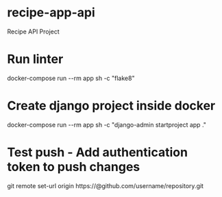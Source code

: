 # recipe-app-api
Recipe API Project

# Run linter
docker-compose run --rm app sh -c "flake8"

# Create django project inside docker
 docker-compose run --rm app sh -c "django-admin startproject app ."

# Test push - Add authentication token to push changes
git remote set-url origin https://<TOKEN>@github.com/username/repository.git
